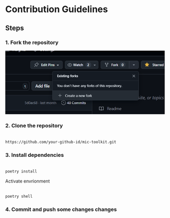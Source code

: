# Contribution Guidelines

## Steps

### 1. Fork the repository

![alt text](image.png)

### 2. Clone the repository

```bash

https://github.com/your-github-id/mic-toolkit.git

```

### 3. Install dependencies

```bash

poetry install

```
Activate envrionment

```bash

poetry shell

```

### 4. Commit and push some changes changes

```bash



```